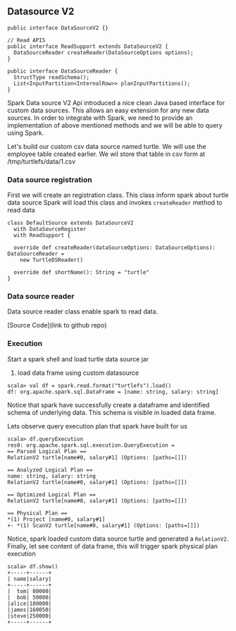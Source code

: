 ## Datasource V2

```
public interface DataSourceV2 {}

// Read APIS 
public interface ReadSupport extends DataSourceV2 {
  DataSourceReader createReader(DataSourceOptions options);
}

public interface DataSourceReader {
  StructType readSchema();
  List<InputPartition<InternalRow>> planInputPartitions();
}

```

Spark Data source V2 Api introduced a nice clean Java based interface for custom 
data sources. This allows an easy extension for any new data sources. In order to 
integrate with Spark, we need to provide an implementation of above mentioned methods
 and we will be able to query using Spark. 
 
Let's build our custom csv data source named turtle. We will use the employee table created earlier.
We wil store that table in csv form at /tmp/turtlefs/data/1.csv

### Data source registration
First we will create an registration class. This class inform spark about turtle data source
Spark will load this class and invokes `createReader` method to read data

```
class DefaultSource extends DataSourceV2
  with DataSourceRegister
  with ReadSupport {

  override def createReader(dataSourceOptions: DataSourceOptions): DataSourceReader =
    new TurtleDSReader()

  override def shortName(): String = "turtle"
}
```

### Data source reader
Data source reader class enable spark to read data.

[Source Code](link to github repo)

### Execution
Start a spark shell and load turtle data source jar

1. load data frame using custom datasource 
```
scala> val df = spark.read.format("turtlefs").load()
df: org.apache.spark.sql.DataFrame = [name: string, salary: string]
``` 

Notice that spark have successfully create a dataframe and identified schema of underlying data.
This schema is visible in loaded data frame.

Lets observe query execution plan that spark have built for us
```
scala> df.queryExecution
res0: org.apache.spark.sql.execution.QueryExecution =
== Parsed Logical Plan ==
RelationV2 turtle[name#0, salary#1] (Options: [paths=[]])

== Analyzed Logical Plan ==
name: string, salary: string
RelationV2 turtle[name#0, salary#1] (Options: [paths=[]])

== Optimized Logical Plan ==
RelationV2 turtle[name#0, salary#1] (Options: [paths=[]])

== Physical Plan ==
*(1) Project [name#0, salary#1]
+- *(1) ScanV2 turtle[name#0, salary#1] (Options: [paths=[]])
```

Notice, spark loaded custom data source turtle and generated a `RelationV2`.
Finally, let see content of data frame, this will trigger spark physical plan execution
```
scala> df.show()
+-----+------+
| name|salary|
+-----+------+
|  tom| 80000|
|  bob| 50000|
|alice|180000|
|james|160050|
|steve|250000|
+-----+------+
```